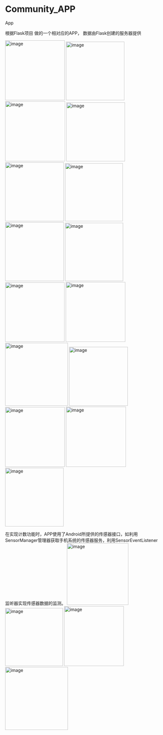 # Community_APP
App

根据Flask项目 做的一个相对应的APP， 数据由Flask创建的服务器提供

<img width="193" alt="image" src="https://user-images.githubusercontent.com/74596877/161688366-581308ce-b390-498e-9447-ef4a5b52277f.png"> <img width="189" alt="image" src="https://user-images.githubusercontent.com/74596877/161688386-e400ad8b-fdef-4124-a13f-f6d49ef0023d.png"> <img width="194" alt="image" src="https://user-images.githubusercontent.com/74596877/161688410-427dd32d-9f34-489c-a166-7a8912a6ff03.png"> <img width="190" alt="image" src="https://user-images.githubusercontent.com/74596877/161688426-ff07ae07-f9f8-4401-b66e-1e21a32169ef.png"> <img width="190" alt="image" src="https://user-images.githubusercontent.com/74596877/161688440-109216a4-f60f-46dd-92ae-abaecf450bdb.png"> <img width="187" alt="image" src="https://user-images.githubusercontent.com/74596877/161688456-d985084f-e810-4934-948e-dc99f7c41919.png"> <img width="190" alt="image" src="https://user-images.githubusercontent.com/74596877/161688471-ee3598dd-1678-4193-8789-8345f25d8ae9.png">  <img width="188" alt="image" src="https://user-images.githubusercontent.com/74596877/161688493-2a957763-0d74-4763-be70-ab413a34bfdb.png">  <img width="192" alt="image" src="https://user-images.githubusercontent.com/74596877/161688502-3269fc33-1c14-4906-a5de-3f0b7729af50.png">  <img width="193" alt="image" src="https://user-images.githubusercontent.com/74596877/161688510-2ac9eac1-ea17-4945-be71-8c20756a980e.png">  <img width="203" alt="image" src="https://user-images.githubusercontent.com/74596877/161688532-54cdcc28-efc6-4107-a656-8dd4e9b5eb51.png">  <img width="190" alt="image" src="https://user-images.githubusercontent.com/74596877/161688549-7391a045-d5ab-4735-b0b6-5460876d97f3.png">   <img width="193" alt="image" src="https://user-images.githubusercontent.com/74596877/161688564-e21b76ad-55ee-47dd-838d-bd10f5bb6938.png">  <img width="194" alt="image" src="https://user-images.githubusercontent.com/74596877/161688575-1deec1cc-31f5-413e-acbe-7a9806ed5a93.png">  <img width="189" alt="image" src="https://user-images.githubusercontent.com/74596877/161688598-0faee3c1-9929-49b0-bc2a-36acc182ae7b.png">

在实现计数功能时，APP使用了Android所提供的传感器接口，如利用SensorManager管理器获取手机系统的传感器服务，利用SensorEventListener监听器实现传感器数据的监测。
<img width="199" alt="image" src="https://user-images.githubusercontent.com/74596877/161688630-5d5c661a-3936-4d18-842a-a252e6742d8c.png">  <img width="187" alt="image" src="https://user-images.githubusercontent.com/74596877/161688614-7a157e08-f272-44b2-b8a9-7a0fd6362956.png">  <img width="193" alt="image" src="https://user-images.githubusercontent.com/74596877/161688651-0979cf8b-1b37-45a6-8b3f-e83f4c604611.png">  <img width="203" alt="image" src="https://user-images.githubusercontent.com/74596877/161688670-8f906a5f-e815-4e25-ac85-5ed7057403b8.png">

